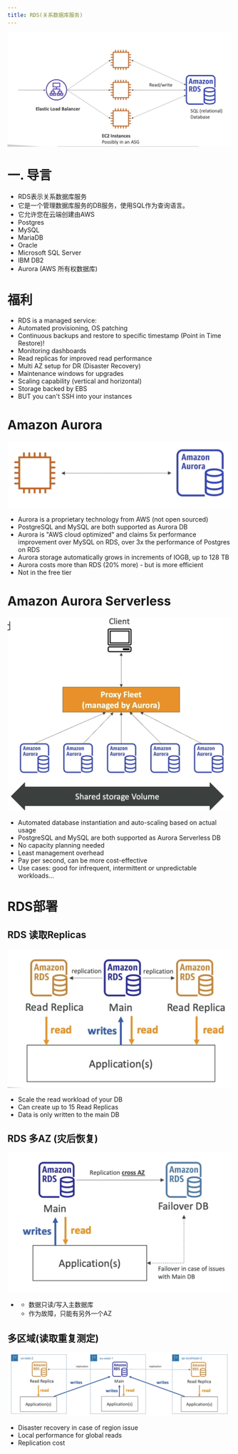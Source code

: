 ```yaml
---
title: RDS(关系数据库服务)
---
```


![RDS](./RDS.png)

# 一. 导言

- RDS表示关系数据库服务
- 它是一个管理数据库服务的DB服务，使用SQL作为查询语言。
- 它允许您在云端创建由AWS
- Postgres
- MySQL
- MariaDB
- Oracle
- Microsoft SQL Server
- IBM DB2
- Aurora (AWS 所有权数据库)

# 福利

- RDS is a managed service:
- Automated provisioning, OS patching
- Continuous backups and restore to specific timestamp (Point in Time Restore)!
- Monitoring dashboards
- Read replicas for improved read performance
- Multi AZ setup for DR (Disaster Recovery)
- Maintenance windows for upgrades
- Scaling capability (vertical and horizontal)
- Storage backed by EBS
- BUT you can't SSH into your instances

# Amazon Aurora

![Aurora](./Aurora.png)
- Aurora is a proprietary technology from AWS (not open sourced)
- PostgreSQL and MySQL are both supported as Aurora DB
- Aurora is "AWS cloud optimized" and claims 5x performance improvement over MySQL on RDS, over 3x the performance of Postgres on RDS
- Aurora storage automatically grows in increments of IOGB, up to 128 TB
- Aurora costs more than RDS (20% more) - but is more efficient
- Not in the free tier

# Amazon Aurora Serverless

![AuroraServerless](./Aurora-Serverless.png)
- Automated database instantiation and auto-scaling based on actual usage
- PostgreSQL and MySQL are both supported as Aurora Serverless DB
- No capacity planning needed
- Least management overhead
- Pay per second, can be more cost-effective
- Use cases: good for infrequent, intermittent or unpredictable workloads...

# RDS部署

## RDS 读取Replicas

![RDSReadReplicas](./Read-Replica.png)
- Scale the read workload of your DB
- Can create up to 15 Read Replicas
- Data is only written to the main DB

## RDS 多AZ (灾后恢复)

![RDSMultiAZ](./Multi-AZ.png)

- - 数据只读/写入主数据库
  - 作为故障，只能有另外一个AZ

## 多区域(读取重复测定)

![MultiRegion](./Multi-Region.png)
- Disaster recovery in case of region issue
- Local performance for global reads
- Replication cost
